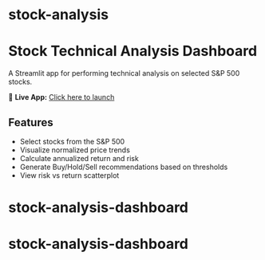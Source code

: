 # stock-analysis

# Stock Technical Analysis Dashboard

A Streamlit app for performing technical analysis on selected S&P 500 stocks.

🔗 **Live App:** [Click here to launch](https://thoms509-stock-analysis-stock-app4-bbqlau.streamlit.app/)

## Features

- Select stocks from the S&P 500
- Visualize normalized price trends
- Calculate annualized return and risk
- Generate Buy/Hold/Sell recommendations based on thresholds
- View risk vs return scatterplot
# stock-analysis-dashboard
# stock-analysis-dashboard

